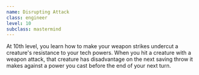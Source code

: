```yaml
---
name: Disrupting Attack
class: engineer
level: 10
subclass: mastermind
---
```

At 10th level, you learn how to make your weapon strikes undercut a creature's resistance to your tech powers.
When you hit a creature with a weapon attack, that creature has disadvantage on the next saving throw it makes against
a power you cast before the end of your next turn.
